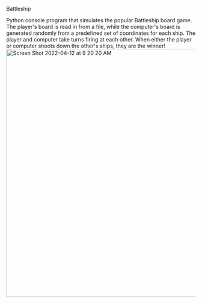 Battleship

Python console program that simulates the popular Battleship board game. The player's board is read in from a file, while the computer's board is generated randomly from a predefined set of coordinates for each ship. The player and computer take turns firing at each other. When either the player or computer shoots down the other's ships, they are the winner!
<img width="660" alt="Screen Shot 2022-04-12 at 9 20 20 AM" src="https://user-images.githubusercontent.com/54502182/162971750-7a384439-2652-41a3-aa94-0e3bd505cd11.png">
